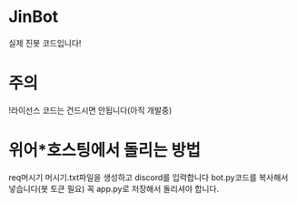 # JinBot
실제 진봇 코드입니다!

# 주의
!라이선스 코드는 건드시면 안됩니다(아직 개발중)

# 위어*호스팅에서 돌리는 방법
req머시기 머시기.txt파일을 생성하고 discord를 입력합니다
bot.py코드를 복사해서 넣습니다(봇 토큰 필요)
꼭 app.py로 저장해서 돌리셔야 합니다.
